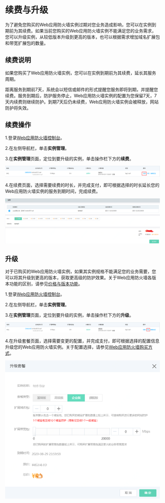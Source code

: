 # 续费与升级

为了避免您购买的Web应用防火墙实例过期对您业务造成影响，您可以在实例到期前为其续费。如果当前您购买的Web应用防火墙实例不能满足您的业务需求，您可以升级实例，从较低版本升级到更高的版本，也可以根据需求增加域名扩展包和带宽扩展包的数量。


## 续费说明

如果您购买了Web应用防火墙实例，您可以在实例到期前为其续费，延长其服务周期。

距离服务到期前7天，系统会以短信或邮件的形式提醒您服务即将到期，并提醒您续费。服务到期后，防护服务停止，Web应用防火墙实例的配置为您保留7天，7天内续费则继续防护。到期7天后仍未续费，Web应用防火墙实例会被释放，网站防护将失效。

## 续费操作

1.登录[Web应用防火墙控制台](https://cloudwaf-console.jdcloud.com/overview/business)。

2.在左侧导航栏，单击**实例管理**。

3.在**实例管理**页面，定位到要升级的实例，单击操作栏下方的**续费**。

![image](../../../../image/WAF/price-image/Price-renew-click.png)

4.在续费页面，选择需要续费的时长，并完成支付，即可根据选择的时长延长您的Web应用防火墙实例的服务到期时间，完成续费。

![image](../../../../image/WAF/price-image/Price-renew.png)



## 升级

对于已购买的Web应用防火墙实例，如果其实例规格不能满足您的业务需要，您可以将其升级到更高的版本，获取更高级的防护效果。关于Web应用防火墙各版本功能的区别，请参见[价格与版本功能](Price-Overview.md)。

1.登录[Web应用防火墙控制台](https://cloudwaf-console.jdcloud.com/overview/business)。

2.在左侧导航栏，单击**实例管理**。

3.在**实例管理**页面，定位到要升级的实例，单击操作栏下方的**升级**。

![image](../../../../image/WAF/price-image/Price-upgrade.png)

4.在升级套餐页面，选择需要变更的配置，并完成支付，即可根据选择的配置信息升级您的Web应用防火墙实例。关于配置选择，请参见[Web应用防火墙购买方式](Purchase-Process.md)。

![image](../../../../image/WAF/price-image/Price-upgrade-page.png)

